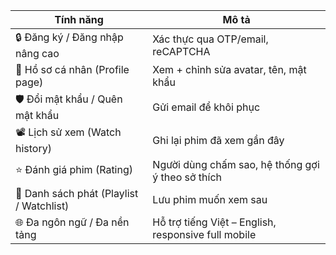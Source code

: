| Tính năng                              | Mô tả                                                                 |
|----------------------------------------|----------------------------------------------------------------------|
| 🔒 Đăng ký / Đăng nhập nâng cao        | Xác thực qua OTP/email, reCAPTCHA                                   |
| 📄 Hồ sơ cá nhân (Profile page)        | Xem + chỉnh sửa avatar, tên, mật khẩu                               |
| 🛡️ Đổi mật khẩu / Quên mật khẩu        | Gửi email để khôi phục                                              |
| 📽️ Lịch sử xem (Watch history)         | Ghi lại phim đã xem gần đây                                         |
| ⭐ Đánh giá phim (Rating)               | Người dùng chấm sao, hệ thống gợi ý theo sở thích                  |
| 📃 Danh sách phát (Playlist / Watchlist)| Lưu phim muốn xem sau                                               |
| 🌐 Đa ngôn ngữ / Đa nền tảng           | Hỗ trợ tiếng Việt – English, responsive full mobile                 |
